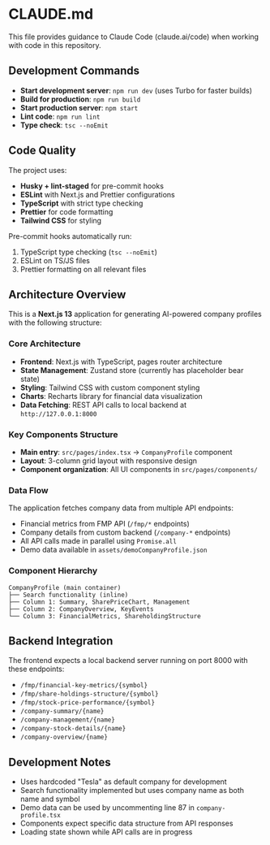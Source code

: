 # CLAUDE.md

This file provides guidance to Claude Code (claude.ai/code) when working with code in this repository.

## Development Commands

- **Start development server**: `npm run dev` (uses Turbo for faster builds)
- **Build for production**: `npm run build`
- **Start production server**: `npm start`
- **Lint code**: `npm run lint`
- **Type check**: `tsc --noEmit`

## Code Quality

The project uses:
- **Husky + lint-staged** for pre-commit hooks
- **ESLint** with Next.js and Prettier configurations
- **TypeScript** with strict type checking
- **Prettier** for code formatting
- **Tailwind CSS** for styling

Pre-commit hooks automatically run:
1. TypeScript type checking (`tsc --noEmit`)
2. ESLint on TS/JS files
3. Prettier formatting on all relevant files

## Architecture Overview

This is a **Next.js 13** application for generating AI-powered company profiles with the following structure:

### Core Architecture
- **Frontend**: Next.js with TypeScript, pages router architecture
- **State Management**: Zustand store (currently has placeholder bear state)
- **Styling**: Tailwind CSS with custom component styling
- **Charts**: Recharts library for financial data visualization
- **Data Fetching**: REST API calls to local backend at `http://127.0.0.1:8000`

### Key Components Structure
- **Main entry**: `src/pages/index.tsx` → `CompanyProfile` component
- **Layout**: 3-column grid layout with responsive design
- **Component organization**: All UI components in `src/pages/components/`

### Data Flow
The application fetches company data from multiple API endpoints:
- Financial metrics from FMP API (`/fmp/*` endpoints)
- Company details from custom backend (`/company-*` endpoints)
- All API calls made in parallel using `Promise.all`
- Demo data available in `assets/demoCompanyProfile.json`

### Component Hierarchy
```
CompanyProfile (main container)
├── Search functionality (inline)
├── Column 1: Summary, SharePriceChart, Management
├── Column 2: CompanyOverview, KeyEvents  
└── Column 3: FinancialMetrics, ShareholdingStructure
```

## Backend Integration

The frontend expects a local backend server running on port 8000 with these endpoints:
- `/fmp/financial-key-metrics/{symbol}`
- `/fmp/share-holdings-structure/{symbol}`
- `/fmp/stock-price-performance/{symbol}`
- `/company-summary/{name}`
- `/company-management/{name}`
- `/company-stock-details/{name}`
- `/company-overview/{name}`

## Development Notes

- Uses hardcoded "Tesla" as default company for development
- Search functionality implemented but uses company name as both name and symbol
- Demo data can be used by uncommenting line 87 in `company-profile.tsx`
- Components expect specific data structure from API responses
- Loading state shown while API calls are in progress